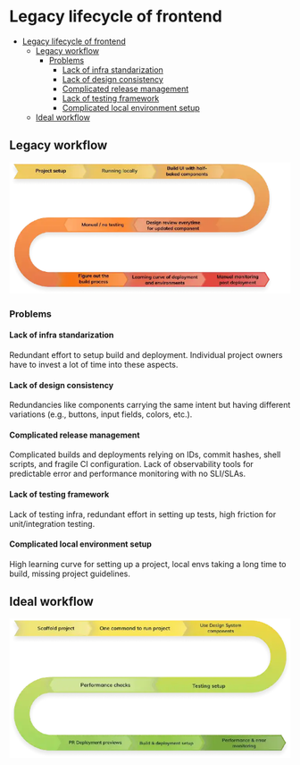 # Legacy lifecycle of frontend

- [Legacy lifecycle of frontend](#legacy-lifecycle-of-frontend)
  - [Legacy workflow](#legacy-workflow)
    - [Problems](#problems)
      - [Lack of infra standarization](#lack-of-infra-standarization)
      - [Lack of design consistency](#lack-of-design-consistency)
      - [Complicated release management](#complicated-release-management)
      - [Lack of testing framework](#lack-of-testing-framework)
      - [Complicated local environment setup](#complicated-local-environment-setup)
  - [Ideal workflow](#ideal-workflow)


## Legacy workflow

![legacy workflow](2022-12-28-22-39-07.png)

### Problems

#### Lack of infra standarization

Redundant effort to setup build and deployment. Individual project owners have to invest a lot of time into these aspects.

#### Lack of design consistency

Redundancies like components carrying the same intent but having different variations (e.g., buttons, input fields, colors, etc.).

#### Complicated release management

Complicated builds and deployments relying on IDs, commit hashes, shell scripts, and fragile CI configuration. Lack of observability tools for predictable error and performance monitoring with no SLI/SLAs.

#### Lack of testing framework

Lack of testing infra, redundant effort in setting up tests, high friction for unit/integration testing.

#### Complicated local environment setup

High learning curve for setting up a project, local envs taking a long time to build, missing project guidelines.

## Ideal workflow

![ideal workflow](2022-12-28-22-40-07.png)

